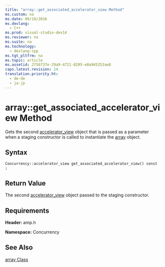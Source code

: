 ```yaml
---
title: "array::get_associated_accelerator_view Method"
ms.custom: na
ms.date: 09/19/2016
ms.devlang: 
  - C++
ms.prod: visual-studio-dev14
ms.reviewer: na
ms.suite: na
ms.technology: 
  - devlang-cpp
ms.tgt_pltfrm: na
ms.topic: article
ms.assetid: 2756737e-29a9-4721-8205-e8a945253ae8
caps.latest.revision: 14
translation.priority.ht: 
  - de-de
  - ja-jp
---
```

# array::get_associated_accelerator_view Method
Gets the second [accelerator_view](../vs140/accelerator_view-Class.md) object that is passed as a parameter when a staging constructor is called to instantiate the  [array](../vs140/array-Class.md) object.  
  
## Syntax  
  
```  
Concurrency::accelerator_view get_associated_accelerator_view() const ;  
```  
  
## Return Value  
 The second [accelerator_view](../vs140/accelerator_view-Class.md) object passed to the staging constructor.  
  
## Requirements  
 **Header:** amp.h  
  
 **Namespace:** Concurrency  
  
## See Also  
 [array Class](../vs140/array-Class.md)